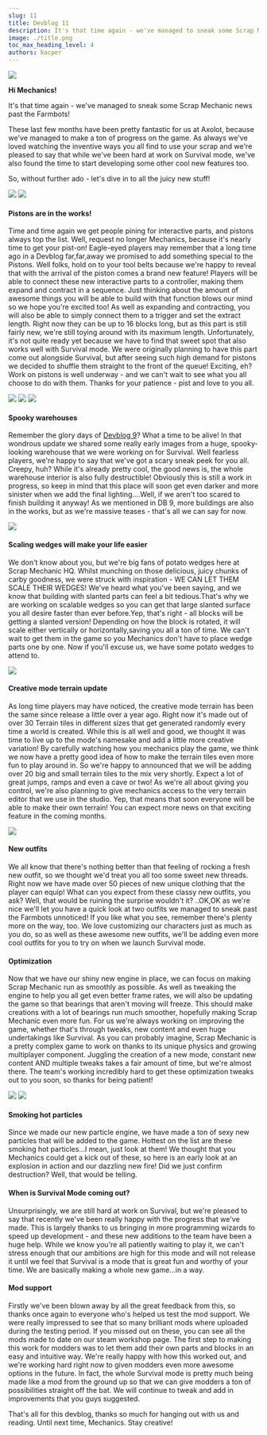 ```yaml
---
slug: 11
title: Devblog 11
description: It's that time again - we've managed to sneak some Scrap Mechanic news past the Farmbots!
image: ./title.png
toc_max_heading_level: 4
authors: kacper
---
```


<head>
    <meta name="twitter:card" content="summary_large_image" />
</head>

![](./title.png)

**Hi Mechanics!**

It's that time again - we've managed to sneak some Scrap Mechanic news past the Farmbots! 
<!--truncate-->
These last few months have been pretty fantastic for us at Axolot, because we've managed to make a ton of progress on the game. As always we've loved watching the inventive ways you all find to use your scrap and we're pleased to say that while we've been hard at work on Survival mode, we've also found the time to start developing some other cool new features too.

So, without further ado - let's dive in to all the juicy new stuff!


![](./pistons.png)
![](./piston-setting.png)

#### Pistons are in the works!

Time and time again we get people pining for interactive parts, and pistons always top the list. Well, request no longer Mechanics, because it's nearly time to get your pist-on! Eagle-eyed players may remember that a long time ago in a Devblog far,far,away we promised to add something special to the Pistons. Well folks, hold on to your tool belts because we're happy to reveal that with the arrival of the piston comes a brand new feature! Players will be able to connect these new interactive parts to a controller, making them expand and contract in a sequence. Just thinking about the amount of awesome things you will be able to build with that function blows our mind so we hope you're excited too!
As well as expanding and contracting, you will also be able to simply connect them to a trigger and set the extract length. Right now they can be up to 16 blocks long, but as this part is still fairly new, we're still toying around with its maximum length. Unfortunately, it's not quite ready yet because we have to find that sweet spot that also works well with Survival mode. We were originally planning to have this part come out alongside Survival, but after seeing such high demand for pistons we decided to shuffle them straight to the front of the queue! Exciting, eh? Work on pistons is well underway - and we can't wait to see what you all choose to do with them. Thanks for your patience - pist and love to you all.


![](./warehouse1.png)
![](./warehouse2.png)
![](./warehouse3.png)

#### Spooky warehouses

Remember the glory days of [Devblog 9](/devblog/9)? What a time to be alive! In that wondrous update we shared some really early images from a huge, spooky-looking warehouse that we were working on for Survival. Well fearless players, we're happy to say that we've got a scary sneak peek for you all. Creepy, huh? While it's already pretty cool, the good news is, the whole warehouse interior is also fully destructible! Obviously this is still a work in progress, so keep in mind that this place will soon get even darker and more sinister when we add the final lighting....Well, if we aren't too scared to finish building it anyway! As we mentioned in DB 9, more buildings are also in the works, but as we're massive teases - that's all we can say for now.


![](./wedges.png)

#### Scaling wedges will make your life easier

We don't know about you, but we're big fans of potato wedges here at Scrap Mechanic HQ. Whilst munching on those delicious, juicy chunks of carby goodness, we were struck with inspiration - WE CAN LET THEM SCALE THEIR WEDGES! We've heard what you've been saying, and we know that building with slanted parts can feel a bit tedious.That's why we are working on scalable wedges so you can get that large slanted surface you all desire faster than ever before.Yep, that's right - all blocks will be getting a slanted version! Depending on how the block is rotated, it will scale either vertically or horizontally,saving you all a ton of time. We can't wait to get them in the game so you Mechanics don't have to place wedge parts one by one. Now if you'll excuse us, we have some potato wedges to attend to.


![](./terrain.png)

#### Creative mode terrain update

As long time players may have noticed, the creative mode terrain has been the same since release a little over a year ago.
Right now it's made out of over 30 Terrain tiles in different sizes that get generated randomly every time a world is created. While this is all well and good, we thought it was time to live up to the mode's namesake and add a little more creative variation! By carefully watching how you mechanics play the game, we think we now have a pretty good idea of how to make the terrain tiles even more fun to play around in. So we're happy to announced that we will be adding over 20 big and small terrain tiles to the mix very shortly. Expect a lot of great jumps, ramps and even a cave or two! As we're all about giving you control, we're also planning to give mechanics access to the very terrain editor that we use in the studio. Yep, that means that soon everyone will be able to make their own terrain! You can expect more news on that exciting feature in the coming months.
 

![](./outfits.png)

#### New outfits

We all know that there's nothing better than that feeling of rocking a fresh new outfit, so we thought we'd treat you all too some sweet new threads. Right now we have made over 50 pieces of new unique clothing that the player can equip! What can you expect from these classy new outfits, you ask? Well, that would be ruining the surprise wouldn't it? ..OK,OK as we're nice we'll let you have a quick look at two outfits we managed to sneak past the Farmbots unnoticed! If you like what you see, remember there's plenty more on the way, too. We love customizing our characters just as much as you do, so as well as these awesome new outfits, we'll be adding even more cool outfits for you to try on when we launch Survival mode.



#### Optimization

Now that we have our shiny new engine in place, we can focus on making Scrap Mechanic run as smoothly as possible. As well as tweaking the engine to help you all get even better frame rates, we will also be updating the game so that bearings that aren't moving will freeze. This should make creations with a lot of bearings run much smoother, hopefully making Scrap Mechanic even more fun. For us we're always working on improving the game, whether that's through tweaks, new content and even huge undertakings like Survival. As you can probably imagine, Scrap Mechanic is a pretty complex game to work on thanks to its unique physics and growing multiplayer component. Juggling the creation of a new mode, constant new content AND multiple tweaks takes a fair amount of time, but we're almost there. The team's working incredibly hard to get these optimization tweaks out to you soon, so thanks for being patient!


![](http://i.imgur.com/bvKHOKr.gif)
![](http://i.imgur.com/oXp2Ls3.gif)

#### Smoking hot particles

Since we made our new particle engine, we have made a ton of sexy new particles that will be added to the game. Hottest on the list are these smoking hot particles...I mean, just look at them! We thought that you Mechanics could get a kick out of these, so here is an early look at an explosion in action and our dazzling new fire! Did we just confirm destruction? Well, that would be telling.



#### When is Survival Mode coming out?

Unsurprisingly, we are still hard at work on Survival, but we're pleased to say that recently we've been really happy with the progress that we've made.
This is largely thanks to us bringing in more programming wizards to speed up development - and these new additions to the team have been a huge help. While we know you're all patiently waiting to play it, we can't stress enough that our ambitions are high for this mode and will not release it until we feel that Survival is a mode that is great fun and worthy of your time. We are basically making a whole new game...in a way.



#### Mod support

Firstly we've been blown away by all the great feedback from this, so thanks once again to everyone who's helped us test the mod support. We were really impressed to see that so many brilliant mods where uploaded during the testing period. If you missed out on these, you can see all the mods made to date on our steam workshop page.
The first step to making this work for modders was to let them add their own parts and blocks in an easy and intuitive way. We're really happy with how this worked out, and we're working hard right now to given modders even more awesome options in the future. In fact, the whole Survival mode is pretty much being made like a mod from the ground up so that we can give modders a ton of possibilities straight off the bat. We will continue to tweak and add in improvements that you guys suggested.


That's all for this devblog, thanks so much for hanging out with us and reading. 
Until next time, Mechanics. Stay creative!


